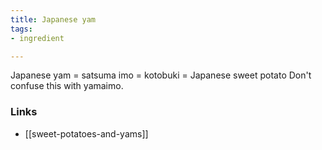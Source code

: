 ```yaml
---
title: Japanese yam
tags:
- ingredient

---
```

Japanese yam = satsuma imo = kotobuki = Japanese sweet potato Don't confuse this with yamaimo.

### Links

* [[sweet-potatoes-and-yams]]
